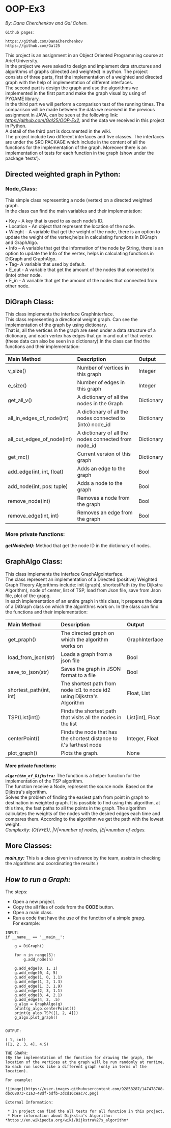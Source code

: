 # OOP-Ex3

_By: Dana Cherchenkov and Gal Cohen._
```
Github pages:

https://github.com/DanaCherchenkov 
https://github.com/Gal25
```

This project is an assignment in an Object Oriented Programming course at Ariel University.\
In the project we were asked to design and implement data structures and algorithms of graphs (directed and weighted) in python. 
The project consists of three parts, first the implementation of a weighted and directed graph with the help of implementation of different interfaces. \
The second part is design the graph and use the algorithms we implemented in the first part and make the graph visual by using of PYGAME library.\
In the third part we will perform a comparison test of the running times. The comparison will be made between the data we received in the previous assignment in JAVA, can be seen at the following link: _https://github.com/Gal25/OOP-Ex2_, and the data we received in this project in Python.\
A detail of the third part is documented in the wiki.\
The project include two different interfaces and five classes. The interfaces are under the SRC PACKAGE which include in the content of all the functions for the implementation of the graph. Moreover there is an implementation of tests for each function in the graph (show under the package ‘tests’).



## Directed weighted graph in Python:
### __Node_Class:__
This simple class representing a node (vertex) on a directed weighted graph.\
In the class can find the main variables and their implementation:

•	Key -  A key that is used to as each node’s ID.\
•	Location -  An object that represent the location of the node.\
•	Wieght – A variable that get the weight of the node, there is an option to update the weight of the vertex,helps in calculating functions in DiGraph and GraphAlgo.\
•	Info –  A variable that get the information of the node by String, there is an option to update the Info of the vertex, helps in calculating functions in DiGraph and GraphAlgo.\
•	Tag- A variable that used by default.\
• E_out - A variable that get the amount of the nodes that connected to (into) other node.\
• E_in - A variable that get the amount of the nodes that connected from other node.


## __DiGraph Class:__
This class implements the interface GraphInterface.\
This class representing  a directional weight graph. Can see the implementation of the graph by using dictionary.\
That is, all the vertices in the graph are seen under a data structure of a dictionary, and each vertex has edges that go in and out of that vertex (these data can also be seen in a dictionary).In the class can find the functions and their implementation:

| __Main Method__ | __Description__ | __Output__ |
| :---------------- | :---------------- | :---------------|
| v_size() | Number of vertices in this graph | Integer |
| e_size() | Number of edges in this graph | Integer |
| get_all_v() | A dictionary of all the nodes in the Graph | Dictionary |
| all_in_edges_of_node(int) | A dictionary of all the nodes connected to (into) node_id | Dictionary |
| all_out_edges_of_node(int) | A dictionary of all the nodes connected from node_id | Dictionary |
| get_mc() | Current version of this graph | Dictionary |
| add_edge(int, int, float) | Adds an edge to the graph | Bool |
| add_node(int, pos: tuple) | Adds a node to the graph | Bool |
| remove_node(int) | Removes a node from the graph | Bool |
| remove_edge(int, int) | Removes an edge from the graph | Bool |





### __More private functions:__
**_getNode(int):_** Method that get the node ID in the dictionary of nodes.




## __GraphAlgo Class:__
This class implements the interface GraphAlgoInterface.\
The class represent an implementation of a Directed (positive) Weighted Graph Theory Algorithms include: init (graph), shortestPath (by the Dijkstra Algorithm), node of center, list of TSP, load from Json file, save from Json file, plot of the grapg.\
In each implementation of an entire graph in this class, it prepares the data of a DiGraph class on which the algorithms work on.
In the class can find the functions and their implementation:


| __Main Method__ | __Description__ | __Output__|
| :---------------- | :---------------- | :-------------|
| get_praph() | The directed graph on which the algorithm works on | GraphInterface |
| load_from_json(str) | Loads a graph from a json file | Bool |
| save_to_json(str) | Saves the graph in JSON format to a file | Bool | 
| shortest_path(int, int) | The shortest path from node id1 to node id2 using Dijkstra's Algorithm | Float, List |
| TSP(List[int]) | Finds the shortest path that visits all the nodes in the list | List[int], Float |
| centerPoint() | Finds the node that has the shortest distance to it's farthest node | Integer, Float |
| plot_graph() | Plots the graph. | None|

  
__More private functions:__
  
**_`algorithm_of_Dijkstra:`_** The function is a helper function for the implementation of the TSP algorithm.\
The function receive a Node, represent the source node. Based on the Dijkstra's algorithm.\
Solves the problem of finding the easiest path from point in graph to destination in weighted graph. It is possible to find using       this algorithm, at this time, the fast paths to all the points in the graph. The algorithm calculates the weights of the nodes with     the desired edges each time and compares them. According to the algorithm we get the path with the lowest weight.\
_Complexity: (O(V+E)), |V|=number of nodes, |E|=number of edges._




## __More Classes:__
**_main.py:_**  This is a class given in advance by the team, assists in checking the algorithms and coordinating the results.\

  
  
## _How to run a Graph:_
The steps:
* Open a new project.
* Copy the all files of code from the **CODE** button.
* Open a main class.
* Run a code that have the use of the function of a simple grapg.\
For example:

```
INPUT:
if __name__ == '__main__':

    g = DiGraph()
    
    for n in range(5):
        g.add_node(n)
        
    g.add_edge(0, 1, 1)
    g.add_edge(0, 4, 5)
    g.add_edge(1, 0, 1.1)
    g.add_edge(1, 2, 1.3)
    g.add_edge(1, 3, 1.9)
    g.add_edge(2, 3, 1.1)
    g.add_edge(3, 4, 2.1)
    g.add_edge(4, 2, .5)
    g_algo = GraphAlgo(g)
    print(g_algo.centerPoint())
    print(g_algo.TSP([1, 2, 4]))
    g_algo.plot_graph()
    
```

```
OUTPUT:

(-1, inf)
([1, 2, 3, 4], 4.5)

```
```
THE GRAPH:
(By the implementation of the function for drawing the graph, the location of the vertices at the graph will be run randomly at runtime. So each run looks like a different graph (only in terms of the location).

For example: 

![image](https://user-images.githubusercontent.com/92858287/147478708-dbc68073-c1a3-48df-bdfb-3dcd16ceac7c.png)

```

  
  
 ```
 External Information:
  
  * In project can find the all tests for all function in this project.
  * More information about Dijkstra's Algorithm: *https://en.wikipedia.org/wiki/Dijkstra%27s_algorithm* 
```
  

